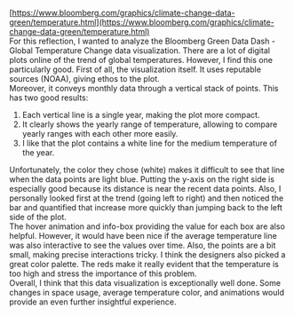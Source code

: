 [https://www.bloomberg.com/graphics/climate-change-data-green/temperature.html](https://www.bloomberg.com/graphics/climate-change-data-green/temperature.html)
<br>
For this reflection, I wanted to analyze the Bloomberg Green Data Dash - Global Temperature Change data visualization. There are a lot of digital plots online of the trend of global temperatures. However, I find this one particularly good. First of all, the visualization itself. It uses reputable sources (NOAA), giving ethos to the plot.<br>
Moreover, it conveys monthly data through a vertical stack of points. This has two good results:
1. Each vertical line is a single year, making the plot more compact.
2. It clearly shows the yearly range of temperature, allowing to compare yearly ranges with each other more easily.
3. I like that the plot contains a white line for the medium temperature of the year.

Unfortunately, the color they chose (white) makes it difficult to see that line when the data points are light blue. Putting the y-axis on the right side is especially good because its distance is near the recent data points. Also, I personally looked first at the trend (going left to right) and then noticed the bar and quantified that increase more quickly than jumping back to the left side of the plot.
<br>The hover animation and info-box providing the value for each box are also helpful. However, it would have been nice if the average temperature line was also interactive to see the values over time. Also, the points are a bit small, making precise interactions tricky. I think the designers also picked a great color palette. The reds make it really evident that the temperature is too high and stress the importance of this problem.
<br>Overall, I think that this data visualization is exceptionally well done. Some changes in space usage, average temperature color, and animations would provide an even further insightful experience.
